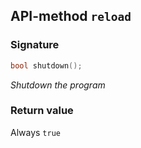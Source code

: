 ## API-method `reload`

### Signature
``` c++
bool shutdown();
```

_Shutdown the program_

### Return value
Always `true`
